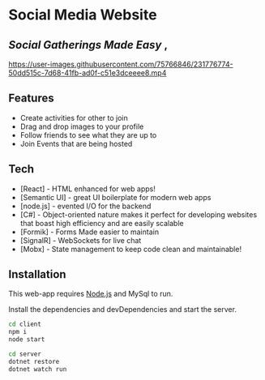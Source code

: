 # Social Media Website
## _Social Gatherings Made Easy_ ,



https://user-images.githubusercontent.com/75766846/231776774-50dd515c-7d68-41fb-ad0f-c51e3dceeee8.mp4



## Features

- Create activities for other to join 
- Drag and drop images to your profile 
- Follow friends to see what they are up to
- Join Events that are being hosted



## Tech

- [React] - HTML enhanced for web apps!
- [Semantic UI] - great UI boilerplate for modern web apps
- [node.js] - evented I/O for the backend
- [C#] - Object-oriented nature makes it perfect for developing websites that boast high efficiency and are easily scalable
- [Formik] - Forms Made easier to maintain
- [SignalR] - WebSockets for live chat
- [Mobx] - State management to keep code clean and maintainable!

## Installation

This web-app requires [Node.js](https://nodejs.org/) and MySql to run.

Install the dependencies and devDependencies and start the server.

```sh
cd client
npm i
node start
```


```sh
cd server
dotnet restore
dotnet watch run
```
